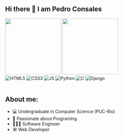 ## Hi there 👋 I am Pedro Consales

<!-- [![Linkedin](https://img.shields.io/badge/LinkedIn-0077B5?style=for-the-badge&logo=linkedin&logoColor=white)](https://www.linkedin.com/in/gabriel-arruda-956ab6303/) -->

<div>
  <a>
    <img height="180cm" src="https://github-readme-stats.vercel.app/api?username=Pedro-Consales&show_icons=true&theme=github_dark_dimmed&include_all_commits=true&count_private=true"/>
  </a>
  <a>
    <img height="180cm" src="https://github-readme-stats.vercel.app/api/top-langs/?username=Pedro-Consales&layout=compact&langs_count=16&theme=github_dark_dimmed"/>
  </a>
</div>



<div style="display: inline_block">
  <img align="center" alt="HTML5" src="https://img.shields.io/badge/HTML5-E34F26?style=for-the-badge&logo=html5&logoColor=white" />
  <img align="center" alt="CSS3" src="https://img.shields.io/badge/CSS3-1572B6?style=for-the-badge&logo=css3&logoColor=white" />
  <img align="center" alt="JS" src="https://img.shields.io/badge/JavaScript-F7DF1E?style=for-the-badge&logo=javascript&logoColor=black" />
  <img align="center" alt="Python" src="https://img.shields.io/badge/Python-14354C?style=for-the-badge&logo=python&logoColor=white" />
  <img align="center" alt="C" src="https://img.shields.io/badge/c-%2300599C.svg?style=for-the-badge&logo=c&logoColor=white"/>
  <img align="center" alt="Django" src="https://img.shields.io/badge/Django-092E20?style=for-the-badge&logo=django&logoColor=white"/>



       

</div><br/>

## About me:

- 💻 Undergraduate in Computer Science (PUC-Rio)
- 👾 Passionate about Programing
- 👨🏽‍💻 Software Engineer
- 🕸️ Web Developer


<br/>

